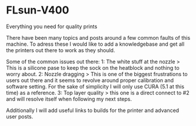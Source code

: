 # FLsun-V400
Everything you need for quality prints

There have been many topics and posts around a few common faults of this machine.
To adress these I would like to add a knowledgebase and get all the printers out there to work as they should.

Some of the common issues out there:
1: The white stuff at the nozzle > This is a silicone pase to keep the sock on the heatblock and nothing to worry about.
2: Nozzle dragging > This is one of the biggest frustrations to users out there and it seems to revolve around proper calibration and software setting.
For the sake of simplicity I will only use CURA (5.1 at this time) as a reference.
3: Top layer quality > this one is a direct connect to #2 and will resolve itself when following my next steps.


Additionally I will add useful links to builds for the printer and advanced user posts.
